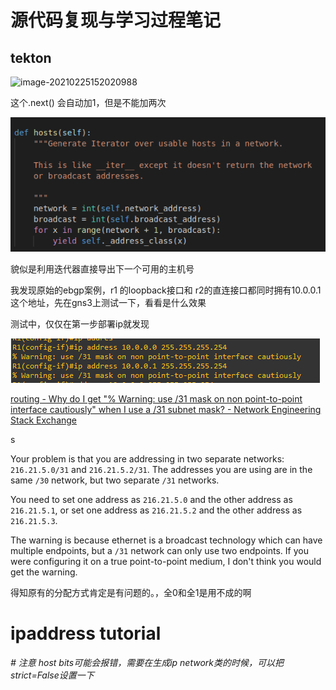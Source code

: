 # 源代码复现与学习过程笔记

## tekton

![image-20210225152020988](C:%5CUsers%5CChris%5CAppData%5CRoaming%5CTypora%5Ctypora-user-images%5Cimage-20210225152020988.png)

这个.next() 会自动加1，但是不能加两次

![image-20210225152301020](%E6%BA%90%E4%BB%A3%E7%A0%81%E5%A4%8D%E7%8E%B0%E4%B8%8E%E5%AD%A6%E4%B9%A0%E8%BF%87%E7%A8%8B%E7%AC%94%E8%AE%B0.assets/image-20210225152301020.png)

貌似是利用迭代器直接导出下一个可用的主机号



我发现原始的ebgp案例，r1 的loopback接口和 r2的直连接口都同时拥有10.0.0.1这个地址，先在gns3上测试一下，看看是什么效果

测试中，仅仅在第一步部署ip就发现

![image-20210226093122614](%E6%BA%90%E4%BB%A3%E7%A0%81%E5%A4%8D%E7%8E%B0%E4%B8%8E%E5%AD%A6%E4%B9%A0%E8%BF%87%E7%A8%8B%E7%AC%94%E8%AE%B0.assets/image-20210226093122614.png)

[routing - Why do I get "% Warning: use /31 mask on non point-to-point interface cautiously" when I use a /31 subnet mask? - Network Engineering Stack Exchange](https://networkengineering.stackexchange.com/questions/25991/why-do-i-get-warning-use-31-mask-on-non-point-to-point-interface-cautiously)

s

Your problem is that you are addressing in two separate networks: `216.21.5.0/31` and `216.21.5.2/31`. The addresses you are using are in the same `/30` network, but two separate `/31` networks.

You need to set one address as `216.21.5.0` and the other address as `216.21.5.1`, or set one address as `216.21.5.2` and the other address as `216.21.5.3`.

The warning is because ethernet is a broadcast technology which can have multiple endpoints, but a `/31` network can only use two endpoints. If you were configuring it on a true point-to-point medium, I don't think you would get the warning.



得知原有的分配方式肯定是有问题的。，全0和全1是用不成的啊



# ipaddress tutorial

 *# 注意 host bits可能会报错，需要在生成ip network类的时候，可以把strict=False设置一下*

